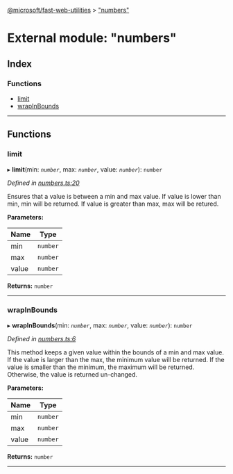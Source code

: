 [@microsoft/fast-web-utilities](../README.md) > ["numbers"](../modules/_numbers_.md)

# External module: "numbers"

## Index

### Functions

* [limit](_numbers_.md#limit)
* [wrapInBounds](_numbers_.md#wrapinbounds)

---

## Functions

<a id="limit"></a>

###  limit

▸ **limit**(min: *`number`*, max: *`number`*, value: *`number`*): `number`

*Defined in [numbers.ts:20](https://github.com/Microsoft/fast-dna/blob/164dd3ca/packages/fast-web-utilities/src/numbers.ts#L20)*

Ensures that a value is between a min and max value. If value is lower than min, min will be returned. If value is greater than max, max will be retured.

**Parameters:**

| Name | Type |
| ------ | ------ |
| min | `number` |
| max | `number` |
| value | `number` |

**Returns:** `number`

___
<a id="wrapinbounds"></a>

###  wrapInBounds

▸ **wrapInBounds**(min: *`number`*, max: *`number`*, value: *`number`*): `number`

*Defined in [numbers.ts:6](https://github.com/Microsoft/fast-dna/blob/164dd3ca/packages/fast-web-utilities/src/numbers.ts#L6)*

This method keeps a given value within the bounds of a min and max value. If the value is larger than the max, the minimum value will be returned. If the value is smaller than the minimum, the maximum will be returned. Otherwise, the value is returned un-changed.

**Parameters:**

| Name | Type |
| ------ | ------ |
| min | `number` |
| max | `number` |
| value | `number` |

**Returns:** `number`

___

